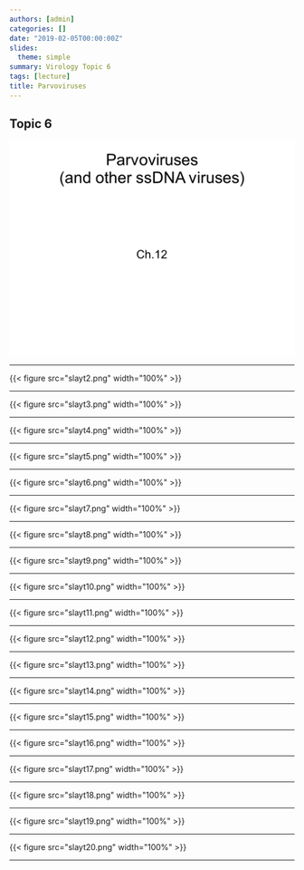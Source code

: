 ```yaml
---
authors: [admin]
categories: []
date: "2019-02-05T00:00:00Z"
slides:
  theme: simple
summary: Virology Topic 6
tags: [lecture]
title: Parvoviruses
---
```


## Topic 6
![slayt1](Slayt1.PNG)

---

{{< figure src="slayt2.png" width="100%" >}}

---

{{< figure src="slayt3.png" width="100%" >}}

---

{{< figure src="slayt4.png" width="100%" >}}

---

{{< figure src="slayt5.png" width="100%" >}}

---

{{< figure src="slayt6.png" width="100%" >}}

---

{{< figure src="slayt7.png" width="100%" >}}

---

{{< figure src="slayt8.png" width="100%" >}}

---

{{< figure src="slayt9.png" width="100%" >}}

---

{{< figure src="slayt10.png" width="100%" >}}

---

{{< figure src="slayt11.png" width="100%" >}}

---

{{< figure src="slayt12.png" width="100%" >}}

---

{{< figure src="slayt13.png" width="100%" >}}

---

{{< figure src="slayt14.png" width="100%" >}}

---

{{< figure src="slayt15.png" width="100%" >}}

---

{{< figure src="slayt16.png" width="100%" >}}

---

{{< figure src="slayt17.png" width="100%" >}}

---

{{< figure src="slayt18.png" width="100%" >}}

---

{{< figure src="slayt19.png" width="100%" >}}

---

{{< figure src="slayt20.png" width="100%" >}}

---



